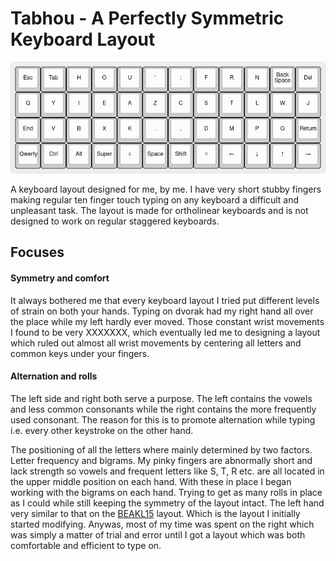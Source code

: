 # Tabhou - A Perfectly Symmetric Keyboard Layout

![Tabhou Layout](tabhou-layout.png)

A keyboard layout designed for me, by me. I have very short stubby fingers making regular ten finger touch typing on any keyboard a difficult and unpleasant task. The layout is made for ortholinear keyboards and is not designed to work on regular staggered keyboards. 

## Focuses
#### Symmetry and comfort
It always bothered me that every keyboard layout I tried put different levels of strain on both your hands. Typing on dvorak had my right hand all over the place while my left hardly ever moved. Those constant wrist movements I found to be very XXXXXXX, which eventually led me to designing a layout which ruled out almost all wrist movements by centering all letters and common keys under your fingers. 

#### Alternation and rolls
The left side and right both serve a purpose. The left contains the vowels and less common consonants while the right contains the more frequently used consonant. The reason for this is to promote alternation while typing i.e. every other keystroke on the other hand.

The positioning of all the letters where mainly determined by two factors. Letter frequency and bigrams. My pinky fingers are abnormally short and lack strength so vowels and frequent letters like S, T, R etc. are all located in the upper middle position on each hand. With these in place I began working with the bigrams on each hand. Trying to get as many rolls in place as I could while still keeping the symmetry of the layout intact. The left hand very similar to that on the [BEAKL15](https://ieants.cc/code/keyboard/beakl/index.php) layout. Which is the layout I initially started modifying. Anywas, most of my time was spent on the right which was simply a matter of trial and error until I got a layout which was both comfortable and efficient to type on.
